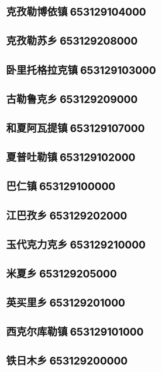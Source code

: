 # 克孜勒博依镇 653129104000
# 克孜勒苏乡 653129208000
# 卧里托格拉克镇 653129103000
# 古勒鲁克乡 653129209000
# 和夏阿瓦提镇 653129107000
# 夏普吐勒镇 653129102000
# 巴仁镇 653129100000
# 江巴孜乡 653129202000
# 玉代克力克乡 653129210000
# 米夏乡 653129205000
# 英买里乡 653129201000
# 西克尔库勒镇 653129101000
# 铁日木乡 653129200000
